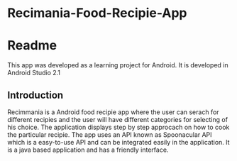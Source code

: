# Recimania-Food-Recipie-App

# Readme
This app was developed as a learning project for Android. It is developed in Android Studio 2.1<br>

## Introduction
Recimmania is a Android food recipie app where the user can serach for different recipies and the user will have different categories for selecting of his choice. The application displays step by step approcach on how to cook the particular recipie. The app uses an API known as Spoonacular API which is a easy-to-use API and can be integrated easily in the application. It is a java based application and has a friendly interface.<br>






